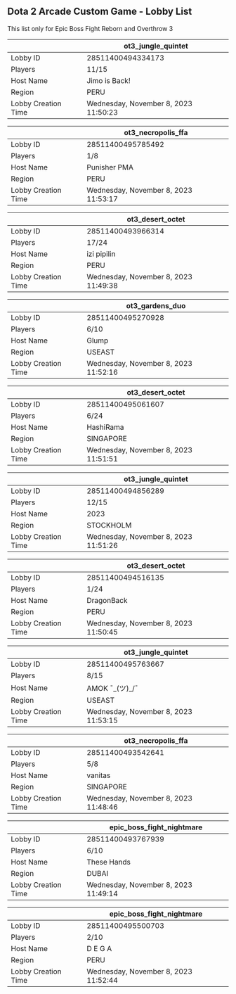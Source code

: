 ## Dota 2 Arcade Custom Game - Lobby List

This list only for Epic Boss Fight Reborn and Overthrow 3

|  | ot3_jungle_quintet |
| ------ | ------ |
| Lobby ID | 28511400494334173 |
| Players | 11/15 |
| Host Name | Jimo is Back! |
| Region | PERU |
| Lobby Creation Time | Wednesday, November 8, 2023 11:50:23 |


|  | ot3_necropolis_ffa |
| ------ | ------ |
| Lobby ID | 28511400495785492 |
| Players | 1/8 |
| Host Name | Punisher PMA |
| Region | PERU |
| Lobby Creation Time | Wednesday, November 8, 2023 11:53:17 |


|  | ot3_desert_octet |
| ------ | ------ |
| Lobby ID | 28511400493966314 |
| Players | 17/24 |
| Host Name | izi pipilin |
| Region | PERU |
| Lobby Creation Time | Wednesday, November 8, 2023 11:49:38 |


|  | ot3_gardens_duo |
| ------ | ------ |
| Lobby ID | 28511400495270928 |
| Players | 6/10 |
| Host Name | Glump |
| Region | USEAST |
| Lobby Creation Time | Wednesday, November 8, 2023 11:52:16 |


|  | ot3_desert_octet |
| ------ | ------ |
| Lobby ID | 28511400495061607 |
| Players | 6/24 |
| Host Name | HashiRama |
| Region | SINGAPORE |
| Lobby Creation Time | Wednesday, November 8, 2023 11:51:51 |


|  | ot3_jungle_quintet |
| ------ | ------ |
| Lobby ID | 28511400494856289 |
| Players | 12/15 |
| Host Name | 2023 |
| Region | STOCKHOLM |
| Lobby Creation Time | Wednesday, November 8, 2023 11:51:26 |


|  | ot3_desert_octet |
| ------ | ------ |
| Lobby ID | 28511400494516135 |
| Players | 1/24 |
| Host Name | DragonBack |
| Region | PERU |
| Lobby Creation Time | Wednesday, November 8, 2023 11:50:45 |


|  | ot3_jungle_quintet |
| ------ | ------ |
| Lobby ID | 28511400495763667 |
| Players | 8/15 |
| Host Name | AMOK ¯\_(ツ)_/¯ |
| Region | USEAST |
| Lobby Creation Time | Wednesday, November 8, 2023 11:53:15 |


|  | ot3_necropolis_ffa |
| ------ | ------ |
| Lobby ID | 28511400493542641 |
| Players | 5/8 |
| Host Name | vanitas |
| Region | SINGAPORE |
| Lobby Creation Time | Wednesday, November 8, 2023 11:48:46 |


|  | epic_boss_fight_nightmare |
| ------ | ------ |
| Lobby ID | 28511400493767939 |
| Players | 6/10 |
| Host Name | These Hands |
| Region | DUBAI |
| Lobby Creation Time | Wednesday, November 8, 2023 11:49:14 |


|  | epic_boss_fight_nightmare |
| ------ | ------ |
| Lobby ID | 28511400495500703 |
| Players | 2/10 |
| Host Name | D E G A |
| Region | PERU |
| Lobby Creation Time | Wednesday, November 8, 2023 11:52:44 |


